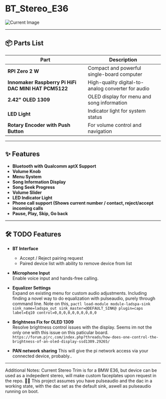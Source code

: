 # BT_Stereo_E36

![Current Image](https://i.imgur.com/qe3aNkL.jpeg)

---

## 📦 Parts List

| **Part**                              | **Description**                                     |
|---------------------------------------|-----------------------------------------------------|
| **RPI Zero 2 W**                      | Compact and powerful single-board computer          |
| **Innomaker Raspberry Pi HiFi DAC MINI HAT PCM5122** | High-quality digital-to-analog converter for audio |
| **2.42" OLED 1309**                   | OLED display for menu and song information         |
| **LED Light**                         | Indicator light for system status                  |
| **Rotary Encoder with Push Button**   | For volume control and navigation                  |

---

## ✨ Features

- **Bluetooth with Qualcomm aptX Support**  
- **Volume Knob**  
- **Menu System**  
- **Song Information Display**  
- **Song Seek Progress**  
- **Volume Slider**  
- **LED Indicator Light**
- **Phone call support (Shows current number / contact, reject/accept incoming calls**
- **Pause, Play, Skip, Go back**
---

## 🛠️ TODO Features

- **BT Interface**  
  - Accept / Reject pairing request
  - Paired device list with ability to remove device from list
  
- **Microphone Input**  
  Enable voice input and hands-free calling.

- **Equalizer Settings**  
  Expand on existing menu for custom audio adjustments. Including finding a novel way to do equalization with pulseaudio, purely through command line. 
  Note on this, `pactl load-module module-ladspa-sink sink_name=ladspa_out sink_master=@DEFAULT_SINK@ plugin=caps label=Eq10 control=0,0,0,0,0,0,0,0,0,0`
  
- **Brightness Fix for OLED 1309**  
  Resolve brightness control issues with the display. Seems im not the only one with this issue on this paticular board.
  `https://forum.pjrc.com/index.php?threads/how-does-one-control-the-brightness-of-an-oled-display-ssd1309.29265/`

- **PAN network sharing**
  This will give the pi network access via your connected device, probably..

---

Additional Notes:
Current Stereo Trim is for a BMW E36, but device can be used as a indepedent stereo, will make custom faceplates upon request in the repo. 🚗🎶
This project assumes you have pulseaudio and the dac in a working state, with the dac set as the default sink, aswell as pulseaudio running on boot.
